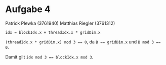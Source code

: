 # Aufgabe 4

Patrick Plewka (3761940)
Matthias Riegler (3761312)

`idx = blockIdx.x + threadIdx.x * gridDim.x`

`(threadIdx.x * gridDim.x) mod 3 == 0`, da `B == gridDim.x` und `B mod 3 == 0`.

Damit gilt `idx mod 3 == blockIdx.x mod 3`.
